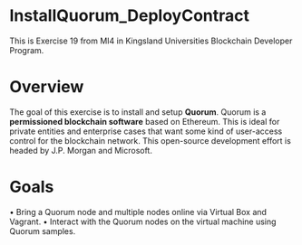 # InstallQuorum_DeployContract
This is Exercise 19 from MI4 in Kingsland Universities Blockchain Developer Program.

# Overview
The goal of this exercise is to install and setup **Quorum**. Quorum is a **permissioned blockchain software** based on
Ethereum. This is ideal for private entities and enterprise cases that want some kind of user-access control for the
blockchain network. This open-source development effort is headed by J.P. Morgan and Microsoft.

# Goals
• Bring a Quorum node and multiple nodes online via Virtual Box and Vagrant.
• Interact with the Quorum nodes on the virtual machine using Quorum samples.

